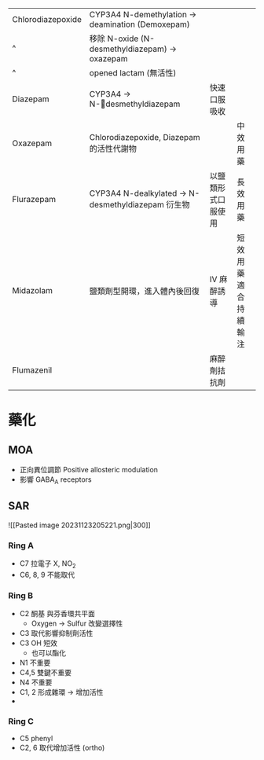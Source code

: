 
|                   |                                                               |                    |                          |
| ----------------- | ------------------------------------------------------------- | ------------------ | ------------------------ |
| Chlorodiazepoxide | CYP3A4 N-demethylation $\rightarrow$ deamination (Demoxepam)  |                    |                          |
| ^                 | 移除 N-oxide (N-desmethyldiazepam) $\rightarrow$ oxazepam     |                    |                          |
| ^                 | opened lactam (無活性)                                        |                    |                          |
| Diazepam          | CYP3A4 $\rightarrow$ N-desmethyldiazepam                     | 快速口服吸收       |                          |
| Oxazepam          | Chlorodiazepoxide, Diazepam 的活性代謝物                      |                    | 中效用藥                 |
| Flurazepam        | CYP3A4 N-dealkylated $\rightarrow$ N-desmethyldiazepam 衍生物 | 以鹽類形式口服使用 | 長效用藥                 |
| Midazolam         | 鹽類劑型開環，進入體內後回復                                  | IV 麻醉誘導        | 短效用藥<br>適合持續輸注 |
| Flumazenil        |                                                               | 麻醉劑拮抗劑                   |                          |

# 藥化
## MOA
- 正向異位調節 Positive allosteric modulation
- 影響 GABA<sub>A</sub> receptors
## SAR
![[Pasted image 20231123205221.png|300]]
### Ring A
- C7 拉電子 X, NO<sub>2</sub>
- C6, 8, 9 不能取代
### Ring B
- C2 酮基 與芬香環共平面
	- Oxygen $\rightarrow$ Sulfur 改變選擇性
- C3 取代影響抑制劑活性
- C3 OH 短效
	- 也可以酯化
- N1 不重要
- C4,5 雙鍵不重要
- N4 不重要
- C1, 2 形成雜環 $\rightarrow$ 增加活性
- 
### Ring C
- C5 phenyl
- C2, 6 取代增加活性 (ortho)